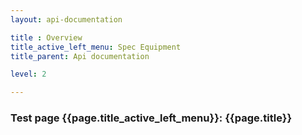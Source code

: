 ```yaml
---
layout: api-documentation

title : Overview
title_active_left_menu: Spec Equipment
title_parent: Api documentation

level: 2

---
```



### Test page {{page.title_active_left_menu}}: {{page.title}}
